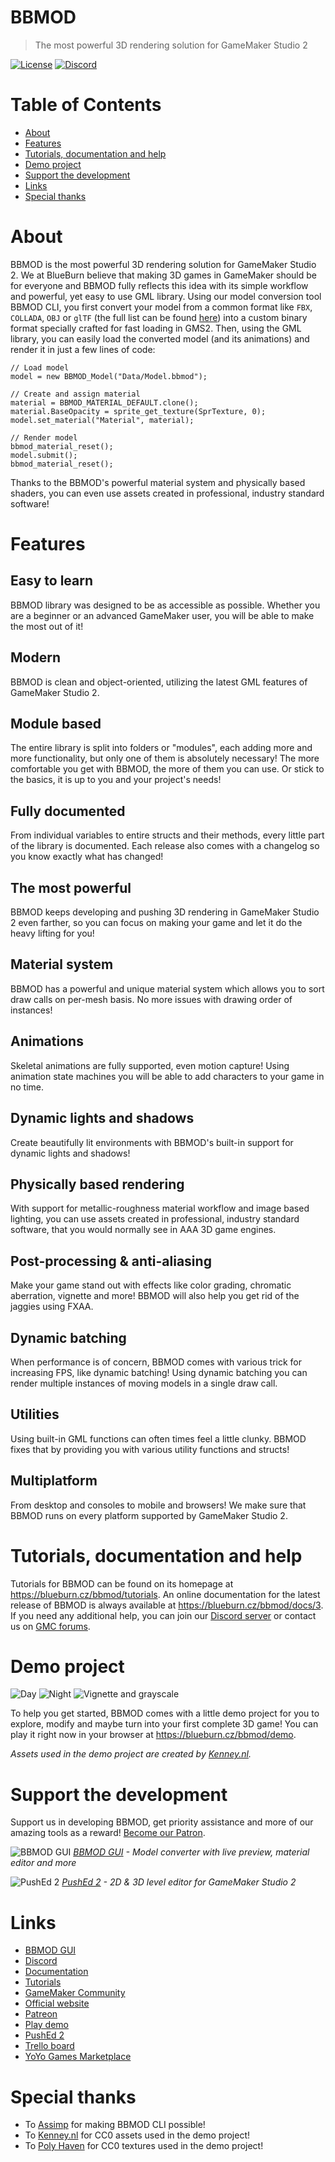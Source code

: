 # BBMOD
> The most powerful 3D rendering solution for GameMaker Studio 2

[![License](https://img.shields.io/github/license/blueburncz/BBMOD)](LICENSE)
[![Discord](https://img.shields.io/discord/298884075585011713?label=Discord)](https://discord.gg/ep2BGPm)

# Table of Contents
* [About](#about)
* [Features](#features)
* [Tutorials, documentation and help](#tutorials-documentation-and-help)
* [Demo project](#demo-project)
* [Support the development](#support-the-development)
* [Links](Links)
* [Special thanks](#special-thanks)

# About
BBMOD is the most powerful 3D rendering solution for GameMaker Studio 2. We at BlueBurn believe that making 3D games in GameMaker should be for everyone and BBMOD fully reflects this idea with its simple workflow and powerful, yet easy to use GML library. Using our model conversion tool BBMOD CLI, you first convert your model from a common format like `FBX`, `COLLADA`, `OBJ` or `glTF` (the full list can be found [here](https://blueburn.cz/bbmod/docs/3/SupportedFileFormats.html)) into a custom binary format specially crafted for fast loading in GMS2. Then, using the GML library, you can easily load the converted model (and its animations) and render it in just a few lines of code:

```gml
// Load model
model = new BBMOD_Model("Data/Model.bbmod");

// Create and assign material
material = BBMOD_MATERIAL_DEFAULT.clone();
material.BaseOpacity = sprite_get_texture(SprTexture, 0);
model.set_material("Material", material);

// Render model
bbmod_material_reset();
model.submit();
bbmod_material_reset();
```

Thanks to the BBMOD's powerful material system and physically based shaders, you can even use assets created in professional, industry standard software!

# Features
## Easy to learn
BBMOD library was designed to be as accessible as possible. Whether you are a beginner or an advanced GameMaker user, you will be able to make the most out of it!

## Modern
BBMOD is clean and object-oriented, utilizing the latest GML features of GameMaker Studio 2.

## Module based
The entire library is split into folders or "modules", each adding more and more functionality, but only one of them is absolutely necessary! The more comfortable you get with BBMOD, the more of them you can use. Or stick to the basics, it is up to you and your project's needs!

## Fully documented
From individual variables to entire structs and their methods, every little part of the library is documented. Each release also comes with a changelog so you know exactly what has changed!

## The most powerful
BBMOD keeps developing and pushing 3D rendering in GameMaker Studio 2 even farther, so you can focus on making your game and let it do the heavy lifting for you!

## Material system
BBMOD has a powerful and unique material system which allows you to sort draw calls on per-mesh basis. No more issues with drawing order of instances!

## Animations
Skeletal animations are fully supported, even motion capture! Using animation state machines you will be able to add characters to your game in no time.

## Dynamic lights and shadows
Create beautifully lit environments with BBMOD's built-in support for dynamic lights and shadows!

## Physically based rendering
With support for metallic-roughness material workflow and image based lighting, you can use assets created in professional, industry standard software, that you would normally see in AAA 3D game engines.

## Post-processing & anti-aliasing
Make your game stand out with effects like color grading, chromatic aberration, vignette and more! BBMOD will also help you get rid of the jaggies using FXAA.

## Dynamic batching
When performance is of concern, BBMOD comes with various trick for increasing FPS, like dynamic batching! Using dynamic batching you can render multiple instances of moving models in a single draw call.

## Utilities
Using built-in GML functions can often times feel a little clunky. BBMOD fixes that by providing you with various utility functions and structs!

## Multiplatform
From desktop and consoles to mobile and browsers! We make sure that BBMOD runs on every platform supported by GameMaker Studio 2.


# Tutorials, documentation and help
Tutorials for BBMOD can be found on its homepage at https://blueburn.cz/bbmod/tutorials. An online documentation for the latest release of BBMOD is always available at https://blueburn.cz/bbmod/docs/3. If you need any additional help, you can join our [Discord server](https://discord.gg/ep2BGPm) or contact us on [GMC forums](https://forum.yoyogames.com/index.php?threads/60628).

# Demo project
![Day](screenshots/Day.png)
![Night](screenshots/Night.png)
![Vignette and grayscale](screenshots/VignetteAndGrayscale.png)

To help you get started, BBMOD comes with a little demo project for you to explore, modify and maybe turn into your first complete 3D game! You can play it right now in your browser at https://blueburn.cz/bbmod/demo.

*Assets used in the demo project are created by [Kenney.nl](https://www.kenney.nl/).*

# Support the development
Support us in developing BBMOD, get priority assistance and more of our amazing tools as a reward! [Become our Patron](https://www.patreon.com/blueburn).

![BBMOD GUI](screenshots/GUI.png)
*[BBMOD GUI](https://blueburn.cz/index.php?menu=bbmod_gui) - Model converter with live preview, material editor and more*

![PushEd 2](https://blueburn.cz/images/ped_1.png)
*[PushEd 2](https://blueburn.cz/index.php?menu=pushed2) - 2D & 3D level editor for GameMaker Studio 2*

# Links
* [BBMOD GUI](https://blueburn.cz/index.php?menu=bbmod_gui)
* [Discord](https://discord.gg/ep2BGPm)
* [Documentation](https://blueburn.cz/bbmod/docs/3)
* [Tutorials](https://blueburn.cz/bbmod/tutorials)
* [GameMaker Community](https://forum.yoyogames.com/index.php?threads/60628)
* [Official website](https://blueburn.cz/index.php?menu=bbmod)
* [Patreon](https://www.patreon.com/blueburn)
* [Play demo](https://blueburn.cz/bbmod/demo)
* [PushEd 2](https://blueburn.cz/index.php?menu=pushed2)
* [Trello board](https://trello.com/b/XKnnTduD/bbmod)
* [YoYo Games Marketplace](https://marketplace.yoyogames.com/assets/10210/bbmod-3)

# Special thanks
* To [Assimp](https://github.com/assimp/assimp) for making BBMOD CLI possible!
* To [Kenney.nl](https://www.kenney.nl/) for CC0 assets used in the demo project!
* To [Poly Haven](https://polyhaven.com/) for CC0 textures used in the demo project!
